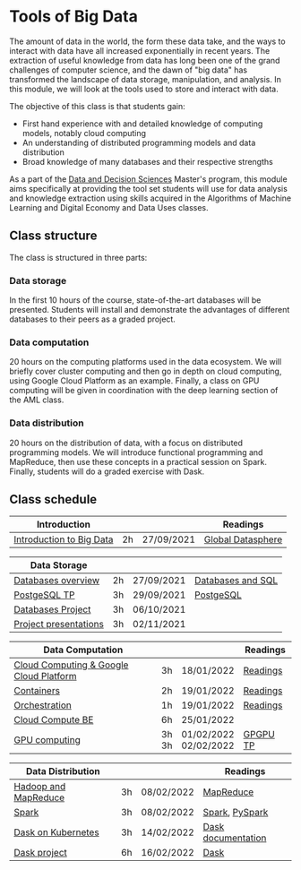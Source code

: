 # Tools of Big Data

The amount of data in the world, the form these data take, and the ways to
interact with data have all increased exponentially in recent years. The
extraction of useful knowledge from data has long been one of the grand
challenges of computer science, and the dawn of "big data" has transformed the
landscape of data storage, manipulation, and analysis. In this module, we will
look at the tools used to store and interact with data.

The objective of this class is that students gain:

+ First hand experience with and detailed knowledge of computing models, notably cloud computing
+ An understanding of distributed programming models and data distribution
+ Broad knowledge of many databases and their respective strengths

As a part of the [Data and Decision Sciences](https://supaerodatascience.github.io/)
Master's program, this module aims specifically at providing the tool set
students will use for data analysis and knowledge extraction using skills
acquired in the Algorithms of Machine Learning and Digital Economy and Data Uses
classes.

## Class structure

The class is structured in three parts:

### Data storage

  In the first 10 hours of the course, state-of-the-art databases will be
  presented. Students will install and demonstrate the advantages of different
  databases to their peers as a graded project.

### Data computation

  20 hours on the computing platforms used in the data ecosystem. We will
  briefly cover cluster computing and then go in depth on cloud computing, using
  Google Cloud Platform as an example. Finally, a class on GPU computing will be
  given in coordination with the deep learning section of the AML class.

### Data distribution

  20 hours on the distribution of data, with a focus on distributed programming
  models. We will introduce functional programming and MapReduce, then use these
  concepts in a practical session on Spark. Finally, students will do a graded
  exercise with Dask.

## Class schedule

Introduction | | | Readings |
--- | --- | --- | ---
[Introduction to Big Data](0_0_intro.md) | 2h | 27/09/2021 | [Global Datasphere](https://github.com/SupaeroDataScience/OBD/raw/master/readings/idc_data.pdf)

Data Storage | | | |
--- | --- | --- | ---
[Databases overview](0_1_databases.md) | 2h | 27/09/2021 | [Databases and SQL](https://github.com/SupaeroDataScience/OBD/raw/master/readings/fntdb07-architecture.pdf)
[PostgeSQL TP](0_2_postgres.md) | 3h | 29/09/2021 | [PostgeSQL](https://www.postgresql.org/docs/manuals/)
[Databases Project](0_3_project.md) | 3h | 06/10/2021 |
[Project presentations](0_3_project.md) | 3h | 02/11/2021 |

Data Computation | | | Readings |
--- | --- | --- | ---
[Cloud Computing & Google Cloud Platform](1_1_overview.md) | 3h | 18/01/2022 | [Readings](1_7_readings.md#about-cloud-computing)
[Containers](1_3_containers.md) | 2h| 19/01/2022 | [Readings](1_7_readings.md#about-orchestration)
[Orchestration](1_4_orchestration.md) | 1h | 19/01/2022 | [Readings](1_7_readings.md#about-containers) |
[Cloud Compute BE](1_4_be.md) | 6h | 25/01/2022 | 
[GPU computing](1_5_gpu.md) | 3h <br/> 3h | 01/02/2022 <br/> 02/02/2022 | [GPGPU TP](https://lms.isae.fr/course/view.php?id=1226&section=2) |

| Data Distribution | | | Readings |
| --- | --- | --- | --- |
| [Hadoop and MapReduce](2_3_mapreduce.md) | 3h | 08/02/2022 | [MapReduce](https://github.com/SupaeroDataScience/OBD/raw/master/readings/mapreduce.pdf) |
| [Spark](2_4_spark.md) | 3h | 08/02/2022 | [Spark](https://github.com/SupaeroDataScience/OBD/raw/master/readings/spark.pdf), [PySpark](https://spark.apache.org/docs/latest/api/python/pyspark.html) |
| [Dask on Kubernetes](2_5_dask.md)| 3h | 14/02/2022 | [Dask documentation](https://docs.dask.org/en/latest/setup/kubernetes.html) |
| [Dask project](2_6_project.md) | 6h | 16/02/2022 | [Dask](https://github.com/SupaeroDataScience/OBD/raw/master/readings/dask.pdf) |

